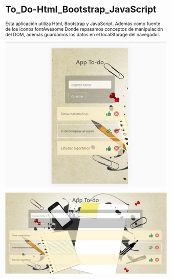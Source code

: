 # To_Do-Html_Bootstrap_JavaScript
Esta aplicación utiliza Html, Bootstrap y JavaScript. Además como fuente de los iconos fontAwesome 
Donde repasamos conceptos de manipulación del DOM, además guardamos los datos en el localStorage del navegador.

![alt text](toDo1.JPG)

![alt text](toDo.JPG)
